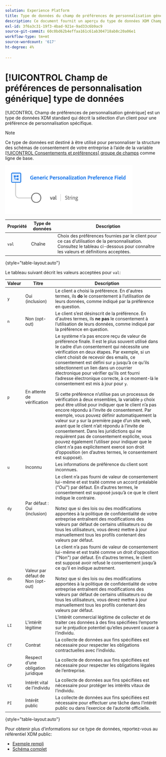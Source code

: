 ```yaml
---
solution: Experience Platform
title: Type de données du champ de préférences de personnalisation générique
description: Ce document fournit un aperçu du type de données XDM Champ de préférences de personnalisation générique.
exl-id: 3f6a3c31-19f3-4bad-921e-9ad33c6b9ac9
source-git-commit: 60c0bd62b4effaa161c61ab304718ab8c20a06e1
workflow-type: tm+mt
source-wordcount: '617'
ht-degree: 4%

---
```


# [!UICONTROL Champ de préférences de personnalisation générique] type de données

[!UICONTROL Champ de préférences de personnalisation générique] est un type de données XDM standard qui décrit la sélection d’un client pour une préférence de personnalisation spécifique.

>[!NOTE]
>
>Ce type de données est destiné à être utilisé pour personnaliser la structure des schémas de consentement de votre entreprise à l’aide de la variable [[!UICONTROL Consentements et préférences] groupe de champs](../field-groups/profile/consents.md) comme ligne de base.

![](../images/data-types/personalization-field.png)

| Propriété | Type de données | Description |
| --- | --- | --- |
| `val` | Chaîne | Choix des préférences fournies par le client pour ce cas d’utilisation de la personnalisation. Consultez le tableau ci-dessous pour connaître les valeurs et définitions acceptées. |

{style=&quot;table-layout:auto&quot;}

Le tableau suivant décrit les valeurs acceptées pour `val`:

| Valeur | Titre | Description |
| --- | --- | --- |
| `y` | Oui (inclusion) | Le client a choisi la préférence. En d&#39;autres termes, ils **do** le consentement à l’utilisation de leurs données, comme indiqué par la préférence en question. |
| `n` | Non (opt-out) | Le client s’est désinscrit de la préférence. En d&#39;autres termes, ils **ne pas** le consentement à l’utilisation de leurs données, comme indiqué par la préférence en question. |
| `p` | En attente de vérification | Le système n’a pas encore reçu de valeur de préférence finale. Il est le plus souvent utilisé dans le cadre d’un consentement qui nécessite une vérification en deux étapes. Par exemple, si un client choisit de recevoir des emails, ce consentement est défini sur `p` jusqu’à ce qu’ils sélectionnent un lien dans un courrier électronique pour vérifier qu’ils ont fourni l’adresse électronique correcte, à ce moment-là le consentement est mis à jour pour `y`.<br><br>Si cette préférence n’utilise pas un processus de vérification à deux ensembles, la variable `p` choix peut être utilisé pour indiquer que le client n’a pas encore répondu à l’invite de consentement. Par exemple, vous pouvez définir automatiquement la valeur sur `p` sur la première page d’un site web, avant que le client n’ait répondu à l’invite de consentement. Dans les juridictions qui ne requièrent pas de consentement explicite, vous pouvez également l’utiliser pour indiquer que le client n’a pas explicitement exercé son droit d’opposition (en d’autres termes, le consentement est supposé). |
| `u` | Inconnu | Les informations de préférence du client sont inconnues. |
| `dy` | Par défaut : Oui (inclusion) | Le client n’a pas fourni de valeur de consentement lui-même et est traité comme un accord préalable (&quot;Oui&quot;) par défaut. En d’autres termes, le consentement est supposé jusqu’à ce que le client indique le contraire.<br><br>Notez que si des lois ou des modifications apportées à la politique de confidentialité de votre entreprise entraînent des modifications des valeurs par défaut de certains utilisateurs ou de tous les utilisateurs, vous devez mettre à jour manuellement tous les profils contenant des valeurs par défaut. |
| `dn` | Valeur par défaut de Non (opt-out) | Le client n’a pas fourni de valeur de consentement lui-même et est traité comme un droit d’opposition (&quot;Non&quot;) par défaut. En d’autres termes, le client est supposé avoir refusé le consentement jusqu’à ce qu’il en indique autrement.<br><br>Notez que si des lois ou des modifications apportées à la politique de confidentialité de votre entreprise entraînent des modifications des valeurs par défaut de certains utilisateurs ou de tous les utilisateurs, vous devez mettre à jour manuellement tous les profils contenant des valeurs par défaut. |
| `LI` | L&#39;intérêt légitime | L’intérêt commercial légitime de collecter et de traiter ces données à des fins spécifiées l’emporte sur le préjudice potentiel qu’elles peuvent causer à l’individu. |
| `CT` | Contrat | La collecte de données aux fins spécifiées est nécessaire pour respecter les obligations contractuelles avec l’individu. |
| `CP` | Respect d’une obligation juridique | La collecte de données aux fins spécifiées est nécessaire pour respecter les obligations légales de l’entreprise. |
| `VI` | Intérêt vital de l’individu | La collecte de données aux fins spécifiées est nécessaire pour protéger les intérêts vitaux de l’individu. |
| `PI` | Intérêt public | La collecte de données aux fins spécifiées est nécessaire pour effectuer une tâche dans l’intérêt public ou dans l’exercice de l’autorité officielle. |

{style=&quot;table-layout:auto&quot;}

Pour obtenir plus d’informations sur ce type de données, reportez-vous au référentiel XDM public:

* [Exemple rempli](https://github.com/adobe/xdm/blob/master/components/datatypes/consent/personalization-field.example.1.json)
* [Schéma complet](https://github.com/adobe/xdm/blob/master/components/datatypes/consent/personalization-field.schema.json)
